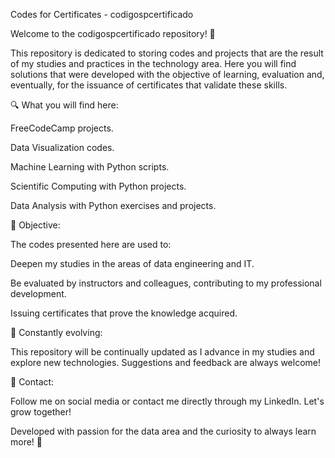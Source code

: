 Codes for Certificates - codigospcertificado

Welcome to the codigospcertificado repository! 🚀

This repository is dedicated to storing codes and projects that are the result of my studies and practices in the technology area. Here you will find solutions that were developed with the objective of learning, evaluation and, eventually, for the issuance of certificates that validate these skills.

🔍 What you will find here:

FreeCodeCamp projects.

Data Visualization codes.

Machine Learning with Python scripts.

Scientific Computing with Python projects.

Data Analysis with Python exercises and projects.

📜 Objective:

The codes presented here are used to:

Deepen my studies in the areas of data engineering and IT.

Be evaluated by instructors and colleagues, contributing to my professional development.

Issuing certificates that prove the knowledge acquired.

🚧 Constantly evolving:

This repository will be continually updated as I advance in my studies and explore new technologies. Suggestions and feedback are always welcome!

📩 Contact:

Follow me on social media or contact me directly through my LinkedIn. Let's grow together!

Developed with passion for the data area and the curiosity to always learn more! 🚀
